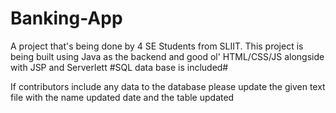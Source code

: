 # Banking-App
A project that's being done by 4 SE Students from SLIIT. This project is being built using Java as the backend and good ol' HTML/CSS/JS alongside with JSP and Serverlett
#SQL data base is included# 

If contributors include any data to the database please update the given text file with the name updated date and the table updated 

